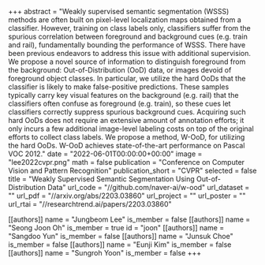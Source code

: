 +++
abstract = "Weakly supervised semantic segmentation (WSSS) methods are often built on pixel-level localization maps obtained from a classifier. However, training on class labels only, classifiers suffer from the spurious correlation between foreground and background cues (e.g. train and rail), fundamentally bounding the performance of WSSS. There have been previous endeavors to address this issue with additional supervision. We propose a novel source of information to distinguish foreground from the background: Out-of-Distribution (OoD) data, or images devoid of foreground object classes. In particular, we utilize the hard OoDs that the classifier is likely to make false-positive predictions. These samples typically carry key visual features on the background (e.g. rail) that the classifiers often confuse as foreground (e.g. train), so these cues let classifiers correctly suppress spurious background cues. Acquiring such hard OoDs does not require an extensive amount of annotation efforts; it only incurs a few additional image-level labeling costs on top of the original efforts to collect class labels. We propose a method, W-OoD, for utilizing the hard OoDs. W-OoD achieves state-of-the-art performance on Pascal VOC 2012."
date = "2022-06-01T00:00:00+00:00"
image = "lee2022cvpr.png"
math = false
publication = "Conference on Computer Vision and Pattern Recognition"
publication_short = "CVPR"
selected = false
title = "Weakly Supervised Semantic Segmentation Using Out-of-Distribution Data"
url_code = "//github.com/naver-ai/w-ood"
url_dataset = ""
url_pdf = "//arxiv.org/abs/2203.03860"
url_project = ""
url_poster = ""
url_rtai = "//researchtrend.ai/papers/2203.03860"

[[authors]]
    name = "Jungbeom Lee"
    is_member = false
[[authors]]
    name = "Seong Joon Oh"
    is_member = true
    id = "joon"
[[authors]]
    name = "Sangdoo Yun"
    is_member = false
[[authors]]
    name = "Junsuk Choe"
    is_member = false
[[authors]]
    name = "Eunji Kim"
    is_member = false
[[authors]]
    name = "Sungroh Yoon"
    is_member = false
+++
